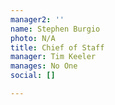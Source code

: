 ```yaml
---
manager2: ''
name: Stephen Burgio
photo: N/A
title: Chief of Staff
manager: Tim Keeler
manages: No One
social: []

---
```

